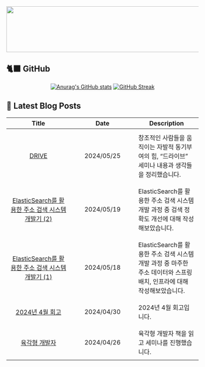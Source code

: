 
<a href="https://github.com/shkisme/gitanimals">
  <img src="https://render.gitanimals.org/lines/shkisme?pet-id=855" width="1000" height="120"/>
</a>

## 🐈‍⬛ GitHub

<div align = "center">
  
[![Anurag's GitHub stats](https://github-readme-stats.vercel.app/api?username=shkisme&rank_icon=github&include_all_commits=true&count_private=true&show_icons=true&theme=shades-of-purple&show=reviews,discussions_started,discussions_answered,prs_merged,prs_merged_percentage)](https://github.com/anuraghazra/github-readme-stats) 
[![GitHub Streak](https://streak-stats.demolab.com?user=shkisme&theme=shades-of-purple&card_width=350)](https://git.io/streak-stats)  
</div>

## 📝 Latest Blog Posts

<table style="width: 100%; text-align: center;"><thead>
<tr>
    <th>Title</th>
    <th>Date</th>
    <th>Description</th>
</tr>
</thead><tbody>
<tr>
        <td style="width: 33%; padding: 10px;">
            <a href="https://shkisme.vercel.app/drive">DRIVE</a>
        </td>
        <td style="width: 33%; padding: 10px;">2024/05/25</td>
        <td style="width: 33%; padding: 10px; text-align: left;">창조적인 사람들을 움직이는 자발적 동기부여의 힘, “드라이브” 세미나 내용과 생각들을 정리했습니다.</td>
    </tr>
    <tr>
        <td style="width: 33%; padding: 10px;">
            <a href="https://shkisme.vercel.app/ElasticSearch-Juso-Search-2">ElasticSearch를 활용한 주소 검색 시스템 개발기 (2)</a>
        </td>
        <td style="width: 33%; padding: 10px;">2024/05/19</td>
        <td style="width: 33%; padding: 10px; text-align: left;">ElasticSearch를 활용한 주소 검색 시스템 개발 과정 중 검색 정확도 개선에 대해 작성해보았습니다.</td>
    </tr>
    <tr>
        <td style="width: 33%; padding: 10px;">
            <a href="https://shkisme.vercel.app/ElasticSearch-Juso-Search-1">ElasticSearch를 활용한 주소 검색 시스템 개발기 (1)</a>
        </td>
        <td style="width: 33%; padding: 10px;">2024/05/18</td>
        <td style="width: 33%; padding: 10px; text-align: left;">ElasticSearch를 활용한 주소 검색 시스템 개발 과정 중 마주한 주소 데이터와 스프링배치, 인프라에 대해 작성해보았습니다.</td>
    </tr>
    <tr>
        <td style="width: 33%; padding: 10px;">
            <a href="https://shkisme.vercel.app/2024-04-log">2024년 4월 회고</a>
        </td>
        <td style="width: 33%; padding: 10px;">2024/04/30</td>
        <td style="width: 33%; padding: 10px; text-align: left;">2024년 4월 회고입니다.</td>
    </tr>
    <tr>
        <td style="width: 33%; padding: 10px;">
            <a href="https://shkisme.vercel.app/hexagon-developer">육각형 개발자</a>
        </td>
        <td style="width: 33%; padding: 10px;">2024/04/26</td>
        <td style="width: 33%; padding: 10px; text-align: left;">육각형 개발자 책을 읽고 세미나를 진행했습니다.</td>
    </tr>
    </tbody></table>